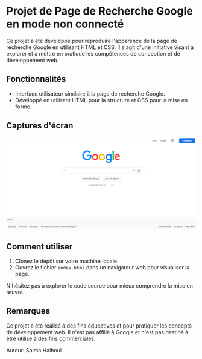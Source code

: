 # Projet de Page de Recherche Google en mode non connecté

Ce projet a été développé pour reproduire l'apparence de la page de recherche Google en utilisant HTML et CSS. Il s'agit d'une initiative visant à explorer et à mettre en pratique les compétences de conception et de développement web.

## Fonctionnalités

- Interface utilisateur similaire à la page de recherche Google.
- Développé en utilisant HTML pour la structure et CSS pour la mise en forme.

## Captures d'écran

![Capture d'écran de la page d'accueil](./img/google-non-connecte.png)

## Comment utiliser

1. Clonez le dépôt sur votre machine locale.
2. Ouvrez le fichier `index.html` dans un navigateur web pour visualiser la page.

N'hésitez pas à explorer le code source pour mieux comprendre la mise en œuvre.

## Remarques

Ce projet a été réalisé à des fins éducatives et pour pratiquer les concepts de développement web. Il n'est pas affilié à Google et n'est pas destiné à être utilisé à des fins commerciales.

Auteur: Salma Halhoul
